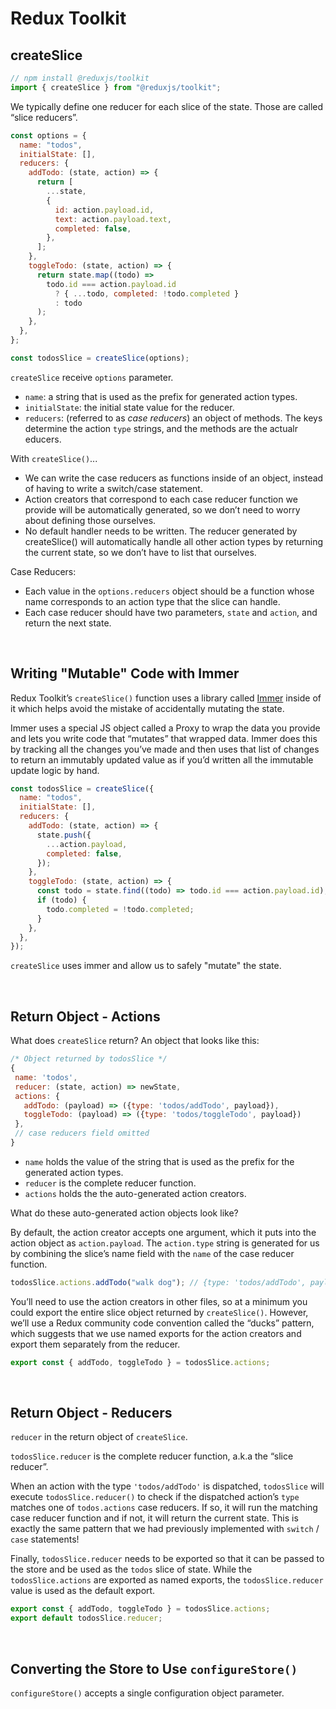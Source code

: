 # Redux Toolkit

## createSlice

```js
// npm install @reduxjs/toolkit
import { createSlice } from "@reduxjs/toolkit";
```

We typically define one reducer for each slice of the state. Those are called “slice reducers”.

```js
const options = {
  name: "todos",
  initialState: [],
  reducers: {
    addTodo: (state, action) => {
      return [
        ...state,
        {
          id: action.payload.id,
          text: action.payload.text,
          completed: false,
        },
      ];
    },
    toggleTodo: (state, action) => {
      return state.map((todo) =>
        todo.id === action.payload.id
          ? { ...todo, completed: !todo.completed }
          : todo
      );
    },
  },
};

const todosSlice = createSlice(options);
```

`createSlice` receive `options` parameter.

- `name`: a string that is used as the prefix for generated action types.
- `initialState`: the initial state value for the reducer.
- `reducers`: (referred to as _case reducers_) an object of methods. The keys determine the action `type` strings, and the methods are the actualr educers.

With `createSlice()`...

- We can write the case reducers as functions inside of an object, instead of having to write a switch/case statement.
- Action creators that correspond to each case reducer function we provide will be automatically generated, so we don’t need to worry about defining those ourselves.
- No default handler needs to be written. The reducer generated by createSlice() will automatically handle all other action types by returning the current state, so we don’t have to list that ourselves.

Case Reducers:

- Each value in the `options.reducers` object should be a function whose name corresponds to an action type that the slice can handle.
- Each case reducer should have two parameters, `state` and `action`, and return the next state.

<br>

## Writing "Mutable" Code with Immer

Redux Toolkit’s `createSlice()` function uses a library called [Immer](https://immerjs.github.io/immer/) inside of it which helps avoid the mistake of accidentally mutating the state.

Immer uses a special JS object called a Proxy to wrap the data you provide and lets you write code that “mutates” that wrapped data. Immer does this by tracking all the changes you’ve made and then uses that list of changes to return an immutably updated value as if you’d written all the immutable update logic by hand.

```js
const todosSlice = createSlice({
  name: "todos",
  initialState: [],
  reducers: {
    addTodo: (state, action) => {
      state.push({
        ...action.payload,
        completed: false,
      });
    },
    toggleTodo: (state, action) => {
      const todo = state.find((todo) => todo.id === action.payload.id);
      if (todo) {
        todo.completed = !todo.completed;
      }
    },
  },
});
```

`createSlice` uses immer and allow us to safely "mutate" the state.

<br>

## Return Object - Actions

What does `createSlice` return? An object that looks like this:

```js
/* Object returned by todosSlice */
{
 name: 'todos',
 reducer: (state, action) => newState,
 actions: {
   addTodo: (payload) => ({type: 'todos/addTodo', payload}),
   toggleTodo: (payload) => ({type: 'todos/toggleTodo', payload})
 },
 // case reducers field omitted
}
```

- `name` holds the value of the string that is used as the prefix for the generated action types.
- `reducer` is the complete reducer function.
- `actions` holds the the auto-generated action creators.

What do these auto-generated action objects look like?

By default, the action creator accepts one argument, which it puts into the action object as `action.payload`. The `action.type` string is generated for us by combining the slice’s name field with the `name` of the case reducer function.

```js
todosSlice.actions.addTodo("walk dog"); // {type: 'todos/addTodo', payload: 'walk dog'}
```

You’ll need to use the action creators in other files, so at a minimum you could export the entire slice object returned by `createSlice()`. However, we’ll use a Redux community code convention called the “ducks” pattern, which suggests that we use named exports for the action creators and export them separately from the reducer.

```js
export const { addTodo, toggleTodo } = todosSlice.actions;
```

<br>

## Return Object - Reducers

`reducer` in the return object of `createSlice`.

`todosSlice.reducer` is the complete reducer function, a.k.a the “slice reducer”.

When an action with the type `'todos/addTodo'` is dispatched, `todosSlice` will execute `todosSlice.reducer()` to check if the dispatched action’s `type` matches one of `todos.actions` case reducers. If so, it will run the matching case reducer function and if not, it will return the current state. This is exactly the same pattern that we had previously implemented with `switch` / `case` statements!

Finally, `todosSlice.reducer` needs to be exported so that it can be passed to the store and be used as the `todos` slice of state. While the `todosSlice.actions` are exported as named exports, the `todosSlice.reducer` value is used as the default export.

```js
export const { addTodo, toggleTodo } = todosSlice.actions;
export default todosSlice.reducer;
```

<br>

## Converting the Store to Use `configureStore()`

`configureStore()` accepts a single configuration object parameter.
